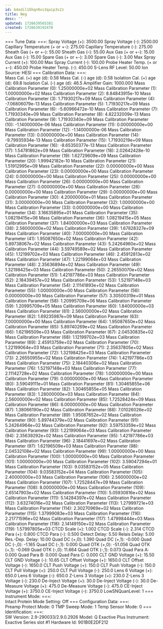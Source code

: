 ```yaml
---
id: b4odil16hqn0xs3qaip3s2z
title: Neg
desc: ''
updated: 1726639565381
created: 1726639192470
---
```



=== Tune Data: ===:	
Spray Voltage (+):	3500.00
Spray Voltage (-):	2500.00
Capillary Temperature (+ or +-):	275.00
Capillary Temperature (-):	275.00
Sheath Gas (+ or +-):	55.00
Sheath Gas (-):	55.00
Aux Gas (+ or +-):	15.00
Aux Gas (-):	15.00
Spare Gas (+ or +-):	3.00
Spare Gas (-):	3.00
Max Spray Current (+):	100.00
Max Spray Current (-):	100.00
Probe Heater Temp. (+ or +-):	450.00
Probe Heater Temp. (-):	450.00
S-Lens RF Level:	50.00
Ion Source:	HESI
=== Calibration Data: ===:	
Mass Cal. (+) age (d):	0.58
Mass Cal. (-) age (d):	0.58
Isolation Cal. (+) age (d):	69.8
Isolation Cal. (-) age (d):	46.5
Amplifier Gain:	1000.000
Mass Calibration Parameter (0):	1.25000000e+02
Mass Calibration Parameter (1):	1.00000000e+02
Mass Calibration Parameter (2):	8.84843915e-10
Mass Calibration Parameter (3):	1.71930217e+09
Mass Calibration Parameter (4):	-7.06806079e-13
Mass Calibration Parameter (5):	1.71930217e+09
Mass Calibration Parameter (6):	-5.60966472e-10
Mass Calibration Parameter (7):	1.71930340e+09
Mass Calibration Parameter (8):	4.82232009e-13
Mass Calibration Parameter (9):	1.71930340e+09
Mass Calibration Parameter (10):	-1.14000000e-06
Mass Calibration Parameter (11):	0.00000000e+00
Mass Calibration Parameter (12):	-1.14000000e-06
Mass Calibration Parameter (13):	0.00000000e+00
Mass Calibration Parameter (14):	-9.79935934e-13
Mass Calibration Parameter (15):	1.71930219e+09
Mass Calibration Parameter (16):	-8.65350377e-13
Mass Calibration Parameter (17):	1.54781862e+09
Mass Calibration Parameter (18):	2.02642428e-10
Mass Calibration Parameter (19):	1.62729609e+09
Mass Calibration Parameter (20):	1.99942182e-10
Mass Calibration Parameter (21):	1.51912995e+09
Mass Calibration Parameter (22):	0.00000000e+00
Mass Calibration Parameter (23):	0.00000000e+00
Mass Calibration Parameter (24):	0.00000000e+00
Mass Calibration Parameter (25):	0.00000000e+00
Mass Calibration Parameter (26):	0.00000000e+00
Mass Calibration Parameter (27):	0.00000000e+00
Mass Calibration Parameter (28):	0.00000000e+00
Mass Calibration Parameter (29):	0.00000000e+00
Mass Calibration Parameter (30):	4.20000000e+01
Mass Calibration Parameter (31):	3.00000000e+00
Mass Calibration Parameter (32):	1.00000000e+00
Mass Calibration Parameter (33):	0.00000000e+00
Mass Calibration Parameter (34):	3.16635895e+01
Mass Calibration Parameter (35):	1.08219415e+06
Mass Calibration Parameter (36):	1.08219415e+05
Mass Calibration Parameter (37):	1.84000000e+03
Mass Calibration Parameter (38):	2.56000000e+02
Mass Calibration Parameter (39):	1.67828327e+09
Mass Calibration Parameter (40):	7.00000000e+00
Mass Calibration Parameter (41):	1.95087650e+02
Mass Calibration Parameter (42):	5.89738067e+02
Mass Calibration Parameter (43):	5.24264960e+02
Mass Calibration Parameter (44):	3.59749589e+02
Mass Calibration Parameter (45):	1.12199702e+03
Mass Calibration Parameter (46):	2.45912813e+02
Mass Calibration Parameter (47):	1.22199064e+03
Mass Calibration Parameter (48):	2.35636894e+02
Mass Calibration Parameter (49):	1.32198425e+03
Mass Calibration Parameter (50):	2.26550070e+02
Mass Calibration Parameter (51):	1.42197786e+03
Mass Calibration Parameter (52):	2.18439457e+02
Mass Calibration Parameter (53):	1.52197148e+03
Mass Calibration Parameter (54):	2.11141893e+02
Mass Calibration Parameter (55):	1.00000000e+00
Mass Calibration Parameter (56):	0.00000000e+00
Mass Calibration Parameter (57):	3.30500319e+01
Mass Calibration Parameter (58):	1.20995709e+06
Mass Calibration Parameter (59):	1.20995709e+05
Mass Calibration Parameter (60):	1.84000000e+03
Mass Calibration Parameter (61):	2.56000000e+02
Mass Calibration Parameter (62):	1.69235987e+09
Mass Calibration Parameter (63):	7.00000000e+00
Mass Calibration Parameter (64):	1.95087650e+02
Mass Calibration Parameter (65):	5.89740269e+02
Mass Calibration Parameter (66):	1.62196509e+03
Mass Calibration Parameter (67):	2.04530835e+02
Mass Calibration Parameter (68):	1.12199702e+03
Mass Calibration Parameter (69):	2.45913759e+02
Mass Calibration Parameter (70):	1.22199064e+03
Mass Calibration Parameter (71):	2.35637805e+02
Mass Calibration Parameter (72):	1.32198425e+03
Mass Calibration Parameter (73):	2.26550955e+02
Mass Calibration Parameter (74):	1.42197786e+03
Mass Calibration Parameter (75):	2.18440306e+02
Mass Calibration Parameter (76):	1.52197148e+03
Mass Calibration Parameter (77):	2.11142728e+02
Mass Calibration Parameter (78):	1.00000000e+00
Mass Calibration Parameter (79):	0.00000000e+00
Mass Calibration Parameter (80):	3.59049111e+01
Mass Calibration Parameter (81):	1.30465855e+06
Mass Calibration Parameter (82):	1.30465855e+05
Mass Calibration Parameter (83):	1.28000000e+03
Mass Calibration Parameter (84):	2.56000000e+02
Mass Calibration Parameter (85):	1.72528424e+09
Mass Calibration Parameter (86):	6.00000000e+00
Mass Calibration Parameter (87):	1.38066190e+02
Mass Calibration Parameter (88):	7.01026026e+02
Mass Calibration Parameter (89):	1.95087652e+02
Mass Calibration Parameter (90):	5.89744379e+02
Mass Calibration Parameter (91):	5.24264964e+02
Mass Calibration Parameter (92):	3.59753359e+02
Mass Calibration Parameter (93):	1.22199064e+03
Mass Calibration Parameter (94):	2.35639292e+02
Mass Calibration Parameter (95):	1.42197786e+03
Mass Calibration Parameter (96):	2.18441697e+02
Mass Calibration Parameter (97):	1.62196509e+03
Mass Calibration Parameter (98):	2.04532108e+02
Mass Calibration Parameter (99):	1.00000000e+00
Mass Calibration Parameter (100):	1.00000000e+00
Mass Calibration Parameter (101):	1.00000000e+00
Mass Calibration Parameter (102):	3.59047294e+01
Mass Calibration Parameter (103):	9.03583152e+05
Mass Calibration Parameter (104):	9.03583152e+04
Mass Calibration Parameter (105):	2.40000000e+03
Mass Calibration Parameter (106):	2.56000000e+02
Mass Calibration Parameter (107):	1.72528447e+09
Mass Calibration Parameter (108):	8.00000000e+00
Mass Calibration Parameter (109):	2.65147903e+02
Mass Calibration Parameter (110):	5.05930816e+02
Mass Calibration Parameter (111):	5.14284397e+02
Mass Calibration Parameter (112):	3.63274016e+02
Mass Calibration Parameter (113):	1.27999721e+03
Mass Calibration Parameter (114):	2.30270969e+02
Mass Calibration Parameter (115):	1.37999083e+03
Mass Calibration Parameter (116):	2.21771596e+02
Mass Calibration Parameter (117):	1.47998444e+03
Mass Calibration Parameter (118):	2.14149150e+02
Mass Calibration Parameter (119):	1.57997805e+03
CTCD Scale (+):	1.002
CTCD Scale (-):	2.314
CTCD Para (+):	0.800
CTCD Para (-):	0.500
Detect Delay:	5.50
Relais Delay:	5.00
Res.-Dep. Delay:	10.00
Quad DC (+,0):	1.390
Quad DC (+,1):	-0.000
Quad DC (-,0):	-1.165
Quad DC (-,1):	0.000
Quad OTK (+,0):	-51.056
Quad OTK (+,1):	-0.069
Quad OTK (-,0):	11.664
Quad OTK (-,1):	0.073
Quad Para A:	0.000
Quad Para B:	0.000
Quad Para C:	0.000
CLT GND Voltage (+):	15.50
CLT GND Voltage (-):	10.65
CLT Offset Voltage (+):	1650.0
CLT Offset Voltage (-):	1650.0
CLT Push Voltage (+):	150.0
CLT Push Voltage (-):	150.0
CLT Pull Voltage (+):	250.0
CLT Pull Voltage (-):	250.0
Lens 6 Voltage (+):	650.0
Lens 6 Voltage (-):	650.0
Z-Lens 3 Voltage (+):	230.0
Z-Lens 3 Voltage (-):	230.0
De-Inject Voltage (+):	30.0
De-Inject Voltage (-):	30.0
De-Measure Voltage (+):	475.0
De-Measure Voltage (-):	475.0
CE-Inject Voltage (+):	3750.0
CE-Inject Voltage (-):	3750.0
LowSNQuanLevel:	1
=== Instrument Mode: ===:	
Intact Protein Mode Setting:	Off
=== Configuration Data: ===:	
Preamp Protect Mode:	0
TMP Sweep Mode:	1
Temp Sensor Mode:	0
=== Identification: ===:	
SW Version:	2.9-290033/2.9.0.2926
Model:	Q Exactive Plus
Instrument:	Exactive Series slot #1
Hardware Id:	901B0E2DF212
